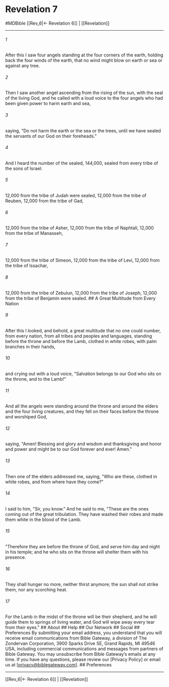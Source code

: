 # Revelation 7
#MDBible
[[Rev_6|← Revelation 6]] | [[Revelation]]

***






###### 1 


After this I saw four angels standing at the four corners of the earth, holding back the four winds of the earth, that no wind might blow on earth or sea or against any tree. 





###### 2 


Then I saw another angel ascending from the rising of the sun, with the seal of the living God, and he called with a loud voice to the four angels who had been given power to harm earth and sea, 





###### 3 


saying, "Do not harm the earth or the sea or the trees, until we have sealed the servants of our God on their foreheads." 





###### 4 


And I heard the number of the sealed, 144,000, sealed from every tribe of the sons of Israel: 





###### 5 


12,000 from the tribe of Judah were sealed, 12,000 from the tribe of Reuben, 12,000 from the tribe of Gad, 





###### 6 


12,000 from the tribe of Asher, 12,000 from the tribe of Naphtali, 12,000 from the tribe of Manasseh, 





###### 7 


12,000 from the tribe of Simeon, 12,000 from the tribe of Levi, 12,000 from the tribe of Issachar, 





###### 8 


12,000 from the tribe of Zebulun, 12,000 from the tribe of Joseph, 12,000 from the tribe of Benjamin were sealed. ## A Great Multitude from Every Nation 





###### 9 


After this I looked, and behold, a great multitude that no one could number, from every nation, from all tribes and peoples and languages, standing before the throne and before the Lamb, clothed in white robes, with palm branches in their hands, 





###### 10 


and crying out with a loud voice, "Salvation belongs to our God who sits on the throne, and to the Lamb!" 





###### 11 


And all the angels were standing around the throne and around the elders and the four living creatures, and they fell on their faces before the throne and worshiped God, 





###### 12 


saying, "Amen! Blessing and glory and wisdom and thanksgiving and honor and power and might be to our God forever and ever! Amen." 





###### 13 


Then one of the elders addressed me, saying, "Who are these, clothed in white robes, and from where have they come?" 





###### 14 


I said to him, "Sir, you know." And he said to me, "These are the ones coming out of the great tribulation. They have washed their robes and made them white in the blood of the Lamb. 





###### 15 


"Therefore they are before the throne of God, and serve him day and night in his temple; and he who sits on the throne will shelter them with his presence. 





###### 16 


They shall hunger no more, neither thirst anymore; the sun shall not strike them, nor any scorching heat. 





###### 17 


For the Lamb in the midst of the throne will be their shepherd, and he will guide them to springs of living water, and God will wipe away every tear from their eyes." ## About ## Help ## Our Network ## Social ## Preferences By submitting your email address, you understand that you will receive email communications from Bible Gateway, a division of The Zondervan Corporation, 3900 Sparks Drive SE, Grand Rapids, MI 49546 USA, including commercial communications and messages from partners of Bible Gateway. You may unsubscribe from Bible Gateway&rsquo;s emails at any time. If you have any questions, please review our [Privacy Policy] or email us at [privacy@biblegateway.com]. ## Preferences

***

[[Rev_6|← Revelation 6]] | [[Revelation]]
